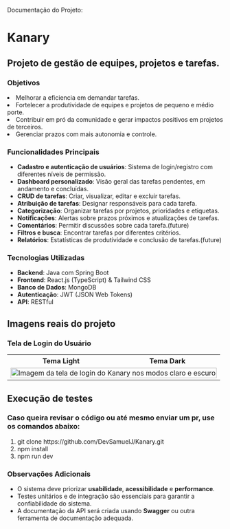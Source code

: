 Documentação do Projeto:

# Kanary

## Projeto de gestão de equipes, projetos e tarefas.

### Objetivos

<li>Melhorar a eficiencia em demandar tarefas.</li>
<li>Fortelecer a produtividade de equipes e projetos de pequeno e médio porte.</li>
<li>Contribuir em pró da comunidade e gerar impactos positivos em projetos de terceiros.</li>
<li>Gerenciar prazos com mais autonomia e controle.</li>



### Funcionalidades Principais
- **Cadastro e autenticação de usuários**: Sistema de login/registro com diferentes níveis de permissão.
- **Dashboard personalizado**: Visão geral das tarefas pendentes, em andamento e concluídas.
- **CRUD de tarefas**: Criar, visualizar, editar e excluir tarefas.
- **Atribuição de tarefas**: Designar responsáveis para cada tarefa.
- **Categorização**: Organizar tarefas por projetos, prioridades e etiquetas.
- **Notificações**: Alertas sobre prazos próximos e atualizações de tarefas.
- **Comentários**: Permitir discussões sobre cada tarefa.(future)
- **Filtros e busca**: Encontrar tarefas por diferentes critérios.
- **Relatórios**: Estatísticas de produtividade e conclusão de tarefas.(future)

### Tecnologias Utilizadas
- **Backend**: Java com Spring Boot
- **Frontend**: React.js (TypeScript) & Tailwind CSS
- **Banco de Dados**: MongoDB
- **Autenticação**: JWT (JSON Web Tokens)
- **API**: RESTful

## Imagens reais do projeto

### Tela de Login do Usuário

<table align="center">
  <tr>
    <th align="center">Tema Light</th>
    <th align="center">Tema Dark</th>
  </tr>
  <tr>
    <td colspan="2">
      <img src="https://github.com/user-attachments/assets/6563f485-6ad0-464c-bb44-d42d76b8073b" alt="Imagem da tela de login do Kanary nos modos claro e escuro" width="100%">
    </td>
  </tr>
</table>

## Execução de testes
### Caso queira revisar o código ou até mesmo enviar um pr, use os comandos abaixo:

<ol>
  <li>git clone https://github.com/DevSamuelJ/Kanary.git</li>
  <li>npm install</li>
  <li>npm run dev</li>
</ol>

### Observações Adicionais
- O sistema deve priorizar **usabilidade**, **acessibilidade** e **performance**.
- Testes unitários e de integração são essenciais para garantir a confiabilidade do sistema.
- A documentação da API será criada usando **Swagger** ou outra ferramenta de documentação adequada.

